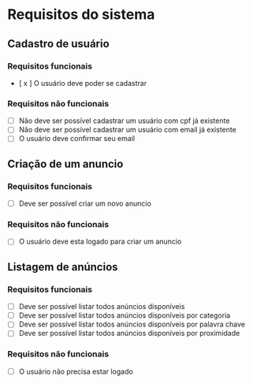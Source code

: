 # Requisitos do sistema

## **Cadastro de usuário**

### **Requisitos funcionais**

- [ x ] O usuário deve poder se cadastrar

### **Requisitos não funcionais**

- [ ] Não deve ser possível cadastrar um usuário com cpf já existente
- [ ] Não deve ser possível cadastrar um usuário com email já existente
- [ ] O usuário deve confirmar seu email

## Criação de um anuncio

### **Requisitos funcionais**

- [ ] Deve ser possível criar um novo anuncio

### **Requisitos não funcionais**

- [ ] O usuário deve esta logado para criar um anuncio

## Listagem de anúncios

### **Requisitos funcionais**

- [ ] Deve ser possível listar todos anúncios disponíveis
- [ ] Deve ser possível listar todos anúncios disponíveis por categoria
- [ ] Deve ser possível listar todos anúncios disponíveis por palavra chave
- [ ] Deve ser possível listar todos anúncios disponíveis por proximidade

### **Requisitos não funcionais**

- [ ] O usuário não precisa estar logado
